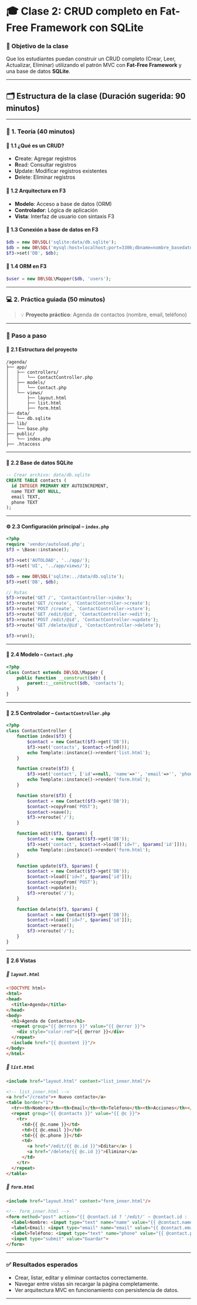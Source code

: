 # 🎓 **Clase 2: CRUD completo en Fat-Free Framework con SQLite**

### 🧭 Objetivo de la clase

Que los estudiantes puedan construir un CRUD completo (Crear, Leer, Actualizar, Eliminar) utilizando el patrón MVC con **Fat-Free Framework** y una base de datos **SQLite**.

---

## 🗂️ **Estructura de la clase (Duración sugerida: 90 minutos)**

---

### 🧠 1. Teoría (40 minutos)

#### 📌 1.1 ¿Qué es un CRUD?

* **C**reate: Agregar registros
* **R**ead: Consultar registros
* **U**pdate: Modificar registros existentes
* **D**elete: Eliminar registros

#### 📌 1.2 Arquitectura en F3

* **Modelo**: Acceso a base de datos (ORM)
* **Controlador**: Lógica de aplicación
* **Vista**: Interfaz de usuario con sintaxis F3

#### 📌 1.3 Conexión a base de datos en F3

```php
$db = new DB\SQL('sqlite:data/db.sqlite');
$db = new DB\SQL('mysql:host=localhost;port=3306;dbname=nombre_basedatos', 'usuario', 'contraseña'); // utilizar esta linea para mysql
$f3->set('DB', $db);
```

#### 📌 1.4 ORM en F3

```php
$user = new DB\SQL\Mapper($db, 'users');
```

---

### 💻 2. Práctica guiada (50 minutos)

> 💡 **Proyecto práctico**: Agenda de contactos (nombre, email, teléfono)

---

### 🧾 Paso a paso

#### 📁 2.1 Estructura del proyecto

```plaintext
/agenda/
├── app/
│   ├── controllers/
│   │   └── ContactController.php
│   ├── models/
│   │   └── Contact.php
│   └── views/
│       ├── layout.html
│       ├── list.html
│       ├── form.html
├── data/
│   └── db.sqlite
├── lib/
│   └── base.php
├── public/
│   └── index.php
├── .htaccess
```

---

#### 📄 2.2 Base de datos SQLite

```sql
-- Crear archivo: data/db.sqlite
CREATE TABLE contacts (
  id INTEGER PRIMARY KEY AUTOINCREMENT,
  name TEXT NOT NULL,
  email TEXT,
  phone TEXT
);
```

---

#### ⚙️ 2.3 Configuración principal – `index.php`

```php
<?php
require 'vendor/autoload.php';
$f3 = \Base::instance();

$f3->set('AUTOLOAD', '../app/');
$f3->set('UI', '../app/views/');

$db = new DB\SQL('sqlite:../data/db.sqlite');
$f3->set('DB', $db);

// Rutas
$f3->route('GET /', 'ContactController->index');
$f3->route('GET /create', 'ContactController->create');
$f3->route('POST /create', 'ContactController->store');
$f3->route('GET /edit/@id', 'ContactController->edit');
$f3->route('POST /edit/@id', 'ContactController->update');
$f3->route('GET /delete/@id', 'ContactController->delete');

$f3->run();
```

---

#### 📄 2.4 Modelo – `Contact.php`

```php
<?php
class Contact extends DB\SQL\Mapper {
    public function __construct($db) {
        parent::__construct($db, 'contacts');
    }
}
```

---

#### 📂 2.5 Controlador – `ContactController.php`

```php
<?php
class ContactController {
    function index($f3) {
        $contact = new Contact($f3->get('DB'));
        $f3->set('contacts', $contact->find());
        echo Template::instance()->render('list.html');
    }

    function create($f3) {
        $f3->set('contact', ['id'=>null, 'name'=>'', 'email'=>'', 'phone'=>'']);
        echo Template::instance()->render('form.html');
    }

    function store($f3) {
        $contact = new Contact($f3->get('DB'));
        $contact->copyFrom('POST');
        $contact->save();
        $f3->reroute('/');
    }

    function edit($f3, $params) {
        $contact = new Contact($f3->get('DB'));
        $f3->set('contact', $contact->load(['id=?', $params['id']]));
        echo Template::instance()->render('form.html');
    }

    function update($f3, $params) {
        $contact = new Contact($f3->get('DB'));
        $contact->load(['id=?', $params['id']]);
        $contact->copyFrom('POST');
        $contact->update();
        $f3->reroute('/');
    }

    function delete($f3, $params) {
        $contact = new Contact($f3->get('DB'));
        $contact->load(['id=?', $params['id']]);
        $contact->erase();
        $f3->reroute('/');
    }
}
```

---

#### 📄 2.6 Vistas

##### 📄 `layout.html`

```html
<!DOCTYPE html>
<html>
<head>
  <title>Agenda</title>
</head>
<body>
  <h1>Agenda de Contactos</h1>
  <repeat group="{{ @errors }}" value="{{ @error }}">
    <div style="color:red">{{ @error }}</div>
  </repeat>
  <include href="{{ @content }}"/>
</body>
</html>
```

##### 📄 `list.html`

```html
<include href="layout.html" content="list_inner.html"/>

<!-- list_inner.html -->
<a href="/create">+ Nuevo contacto</a>
<table border="1">
  <tr><th>Nombre</th><th>Email</th><th>Teléfono</th><th>Acciones</th></tr>
  <repeat group="{{ @contacts }}" value="{{ @c }}">
    <tr>
      <td>{{ @c.name }}</td>
      <td>{{ @c.email }}</td>
      <td>{{ @c.phone }}</td>
      <td>
        <a href="/edit/{{ @c.id }}">Editar</a> |
        <a href="/delete/{{ @c.id }}">Eliminar</a>
      </td>
    </tr>
  </repeat>
</table>
```

##### 📄 `form.html`

```html
<include href="layout.html" content="form_inner.html"/>

<!-- form_inner.html -->
<form method="post" action="{{ @contact.id ? '/edit/' ~ @contact.id : '/create' }}">
  <label>Nombre: <input type="text" name="name" value="{{ @contact.name }}" required></label><br>
  <label>Email: <input type="email" name="email" value="{{ @contact.email }}"></label><br>
  <label>Teléfono: <input type="text" name="phone" value="{{ @contact.phone }}"></label><br>
  <input type="submit" value="Guardar">
</form>
```

---

### ✅ Resultados esperados

* Crear, listar, editar y eliminar contactos correctamente.
* Navegar entre vistas sin recargar la página completamente.
* Ver arquitectura MVC en funcionamiento con persistencia de datos.

---



